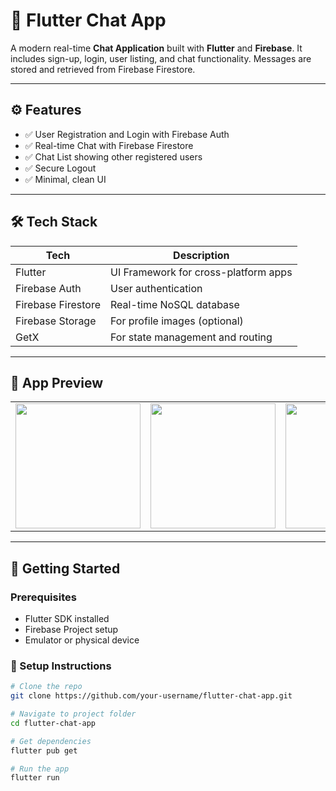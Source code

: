 # 💬 Flutter Chat App

A modern real-time **Chat Application** built with **Flutter** and **Firebase**. It includes sign-up, login, user listing, and chat functionality. Messages are stored and retrieved from Firebase Firestore.

---



## ⚙️ Features

- ✅ User Registration and Login with Firebase Auth  
- ✅ Real-time Chat with Firebase Firestore  
- ✅ Chat List showing other registered users  
- ✅ Secure Logout  
- ✅ Minimal, clean UI

---

## 🛠 Tech Stack

| Tech           | Description                             |
|----------------|-----------------------------------------|
| Flutter        | UI Framework for cross-platform apps    |
| Firebase Auth  | User authentication                     |
| Firebase Firestore | Real-time NoSQL database          |
| Firebase Storage | For profile images (optional)         |
| GetX           | For state management and routing        |

---

## 📱 App Preview

<table>
  <tr>
    <td><img src="screenshots/1.png" width="200"/></td>
    <td><img src="screenshots/2.png" width="200"/></td>
    <td><img src="screenshots/3.png" width="200"/></td>
    <td><img src="screenshots/4.png" width="200"/></td>
  </tr>
</table>


---

## 🚀 Getting Started

### Prerequisites

- Flutter SDK installed  
- Firebase Project setup  
- Emulator or physical device

### 🔧 Setup Instructions

```bash
# Clone the repo
git clone https://github.com/your-username/flutter-chat-app.git

# Navigate to project folder
cd flutter-chat-app

# Get dependencies
flutter pub get

# Run the app
flutter run
